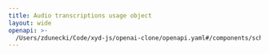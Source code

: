 ```yaml
---
title: Audio transcriptions usage object
layout: wide
openapi: >-
  /Users/zdunecki/Code/xyd-js/openai-clone/openapi.yaml#/components/schemas/UsageAudioTranscriptionsResult
---
```


